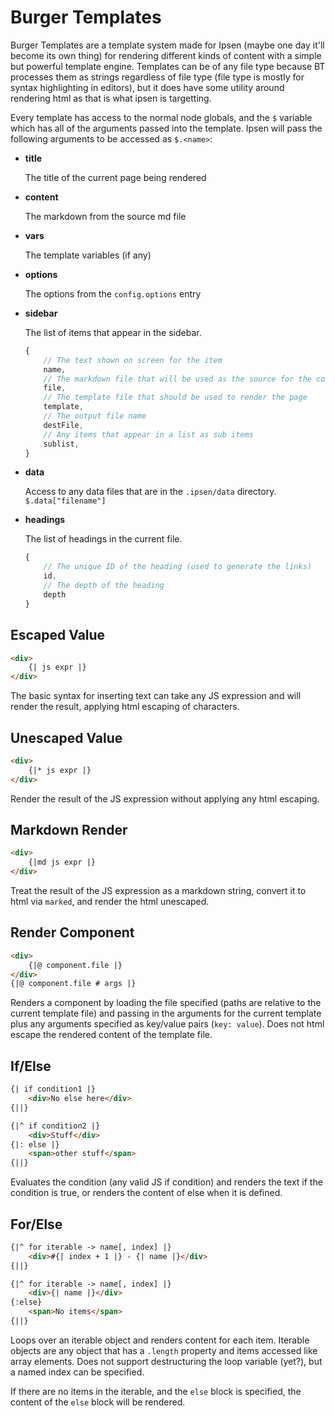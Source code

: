 # Burger Templates

Burger Templates are a template system made for Ipsen (maybe one day it'll
become its own thing) for rendering different kinds of content with a simple
but powerful template engine. Templates can be of any file type because BT
processes them as strings regardless of file type (file type is mostly for
syntax highlighting in editors), but it does have some utility around rendering
html as that is what ipsen is targetting.

Every template has access to the normal node globals, and the `$` variable
which has all of the arguments passed into the template. Ipsen will pass the
following arguments to be accessed as `$.<name>`:
- **title**

    The title of the current page being rendered
- **content**

    The markdown from the source md file
- **vars**

    The template variables (if any)
- **options**

    The options from the `config.options` entry
- **sidebar**

    The list of items that appear in the sidebar.
    ```js
    {
        // The text shown on screen for the item
        name,
        // The markdown file that will be used as the source for the content
        file,
        // The template file that should be used to render the page
        template,
        // The output file name
        destFile,
        // Any items that appear in a list as sub items
        sublist,
    }
    ```
- **data**

    Access to any data files that are in the `.ipsen/data` directory.
    `$.data["filename"]`
- **headings**

    The list of headings in the current file.
    ```js
    {
        // The unique ID of the heading (used to generate the links)
        id,
        // The depth of the heading
        depth
    }
    ```

## Escaped Value
```html
<div>
    {| js expr |}
</div>
```

The basic syntax for inserting text can take any JS expression and will
render the result, applying html escaping of characters.

## Unescaped Value
```html
<div>
    {|* js expr |}
</div>
```

Render the result of the JS expression without applying any html
escaping.

## Markdown Render
```html
<div>
    {|md js expr |}
</div>
```

Treat the result of the JS expression as a markdown string, convert it to html
via `marked`, and render the html unescaped.

## Render Component
```html
<div>
    {|@ component.file |}
</div>
{|@ component.file # args |}
```

Renders a component by loading the file specified (paths are relative to the
current template file) and passing in the arguments for the current template
plus any arguments specified as key/value pairs (`key: value`). Does not html
escape the rendered content of the template file.

## If/Else
```html
{| if condition1 |}
    <div>No else here</div>
{||}

{|^ if condition2 |}
    <div>Stuff</div>
{|: else |}
    <span>other stuff</span>
{||}
```

Evaluates the condition (any valid JS if condition) and renders the text if the
condition is true, or renders the content of else when it is defined.

## For/Else
```html
{|^ for iterable -> name[, index] |}
    <div>#{| index + 1 |} - {| name |}</div>
{||}

{|^ for iterable -> name[, index] |}
    <div>{| name |}</div>
{:else}
    <span>No items</span>
{||}
```

Loops over an iterable object and renders content for each item. Iterable
objects are any object that has a `.length` property and items accessed like
array elements. Does not support destructuring the loop variable (yet?), but
a named index can be specified.

If there are no items in the iterable, and the `else` block is specified, the
content of the `else` block will be rendered.
